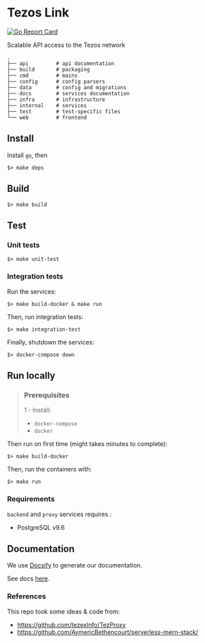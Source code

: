 # Tezos Link

[![Go Report Card](https://goreportcard.com/badge/github.com/octo-technology/tezos-link)](https://goreportcard.com/report/github.com/octo-technology/tezos-link)

Scalable API access to the Tezos network

```
.
├── api         # api documentation
├── build       # packaging
├── cmd         # mains
├── config      # config parsers
├── data        # config and migrations
├── docs        # services documentation
├── infra       # infrastructure
├── internal    # services
├── test        # test-specific files
└── web         # frontend
```

## Install

Install `go`, then

```shell
$> make deps
```

## Build 

```shell
$> make build
```

## Test

### Unit tests

```shell
$> make unit-test
```

### Integration tests

Run the services:
```shell
$> make build-docker & make run
```

Then, run integration tests:
```shell
$> make integration-test
```

Finally, shutdown the services:
```shell
$> docker-compose down
```

## Run locally

> ### Prerequisites
> 1 - Install:
> - `docker-compose`
> - `docker`

Then run on first time (might takes minutes to complete):
```shell
$> make build-docker
```

Then, run the containers with:
```shell
$> make run
```

### Requirements

`backend` and `proxy` services requires :
- PostgreSQL v9.6

## Documentation

We use [Docsify](https://docsify.js.org/#/quickstart) to generate our documentation.

See docs [here](TODO).

### References

This repo took some ideas & code from:
- https://github.com/tezexInfo/TezProxy
- https://github.com/AymericBethencourt/serverless-mern-stack/

